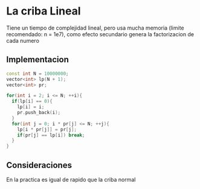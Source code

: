 # La criba Lineal

Tiene un tiempo de complejidad lineal, pero usa mucha memoria (limite recomendado: n = 1e7), como efecto secundario genera la factorizacion de cada numero

## Implementacion

```cpp
const int N = 10000000;
vector<int> lp(N + 1);
vector<int> pr;

for(int i = 2; i <= N; ++i){
  if(lp[i] == 0){
    lp[i] = i;
    pr.push_back(i);
  }
  for(int j = 0; i * pr[j] <= N; ++j){
    lp[i * pr[j]] = pr[j];
    if(pr[j] == lp[i]) break;
  }
}
```

## Consideraciones

En la practica es igual de rapido que la criba normal

```

```
